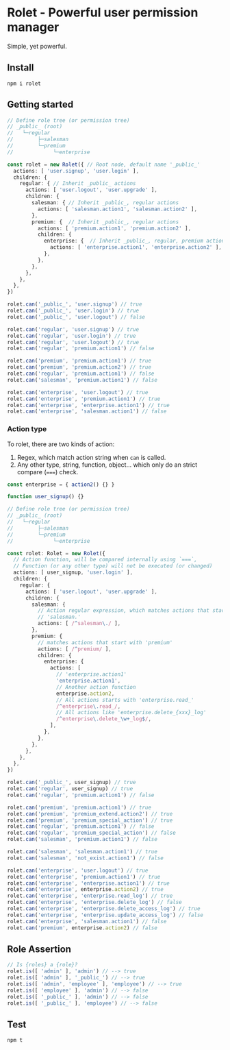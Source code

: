 # Rolet - Powerful user permission manager

Simple, yet powerful.

## Install

```npm i rolet```

## Getting started

```typescript
// Define role tree (or permission tree)
// _public_ (root)
//   └─regular
//        ├─salesman
//        └─premium
//             └─enterprise

const rolet = new Rolet({ // Root node, default name '_public_'
  actions: [ 'user.signup', 'user.login' ],
  children: {
    regular: { // Inherit _public_ actions
      actions: [ 'user.logout', 'user.upgrade' ],
      children: {
        salesman: { // Inherit _public_, regular actions
          actions: [ 'salesman.action1', 'salesman.action2' ],
        },
        premium: {  // Inherit _public_, regular actions
          actions: [ 'premium.action1', 'premium.action2' ],
          children: {
            enterprise: {  // Inherit _public_, regular, premium actions
              actions: [ 'enterprise.action1', 'enterprise.action2' ],
            },
          },
        },
      },
    },
  },
})

rolet.can('_public_', 'user.signup') // true
rolet.can('_public_', 'user.login') // true
rolet.can('_public_', 'user.logout') // false

rolet.can('regular', 'user.signup') // true
rolet.can('regular', 'user.login') // true
rolet.can('regular', 'user.logout') // true
rolet.can('regular', 'premium.action1') // false

rolet.can('premium', 'premium.action1') // true
rolet.can('premium', 'premium.action2') // true
rolet.can('regular', 'premium.action1') // false
rolet.can('salesman', 'premium.action1') // false

rolet.can('enterprise', 'user.logout') // true
rolet.can('enterprise', 'premium.action1') // true
rolet.can('enterprise', 'enterprise.action1') // true
rolet.can('enterprise', 'salesman.action1') // false
```

### Action type

To rolet, there are two kinds of action:

1. Regex, which match action string when `can` is called.
2. Any other type, string, function, object... which only do an strict compare
   (`===`) check.

```typescript
const enterprise = { action2() {} }

function user_signup() {}

// Define role tree (or permission tree)
// _public_ (root)
//   └─regular
//        ├─salesman
//        └─premium
//             └─enterprise

const rolet: Rolet = new Rolet({
  // Action function, will be compared internally using `===`,
  // Function (or any other type) will not be executed (or changed)
  actions: [ user_signup, 'user.login' ],
  children: {
    regular: {
      actions: [ 'user.logout', 'user.upgrade' ],
      children: {
        salesman: {
          // Action regular expression, which matches actions that start with
          // 'salesman.'
          actions: [ /^salesman\./ ],
        },
        premium: {
          // matches actions that start with 'premium'
          actions: [ /^premium/ ],
          children: {
            enterprise: {
              actions: [
                // 'enterprise.action1'
                'enterprise.action1',
                // Another action function
                enterprise.action2,
                // All actions starts with 'enterprise.read_'
                /^enterprise\.read_/,
                // All actions like 'enterprise.delete_{xxx}_log'
                /^enterprise\.delete_\w+_log$/,
              ],
            },
          },
        },
      },
    },
  },
})

rolet.can('_public_', user_signup) // true
rolet.can('regular', user_signup) // true
rolet.can('regular', 'premium.action1') // false

rolet.can('premium', 'premium.action1') // true
rolet.can('premium', 'premium_extend.action2') // true
rolet.can('premium', 'premium_special_action') // true
rolet.can('regular', 'premium.action1') // false
rolet.can('regular', 'premium_special_action') // false
rolet.can('salesman', 'premium.action1') // false

rolet.can('salesman', 'salesman.action1') // true
rolet.can('salesman', 'not_exist.action1') // false

rolet.can('enterprise', 'user.logout') // true
rolet.can('enterprise', 'premium.action1') // true
rolet.can('enterprise', 'enterprise.action1') // true
rolet.can('enterprise', enterprise.action2) // true
rolet.can('enterprise', 'enterprise.read_log') // true
rolet.can('enterprise', 'enterprise.delete_log') // false
rolet.can('enterprise', 'enterprise.delete_access_log') // true
rolet.can('enterprise', 'enterprise.update_access_log') // false
rolet.can('enterprise', 'salesman.action1') // false
rolet.can('premium', enterprise.action2) // false
```

## Role Assertion

```typescript
// Is {roles} a {role}?
rolet.is([ 'admin' ], 'admin') // --> true
rolet.is([ 'admin' ], '_public_') // --> true
rolet.is([ 'admin', 'employee' ], 'employee') // --> true
rolet.is([ 'employee' ], 'admin') // --> false
rolet.is([ '_public_' ], 'admin') // --> false
rolet.is([ '_public_' ], 'employee') // --> false
```

## Test

```npm t```
